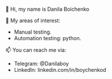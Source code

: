 👋 Hi, my name is Danila Boichenko

:eyes: My areas of interest:

* Manual testing.
* Automation testing: python.

:mailbox: You can reach me via:

* Telegram: @Danilaboy 
* LinkedIn: linkedin.com/in/boychenkod

